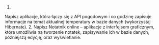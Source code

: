 
1.
Napisz aplikacje, która łączy się z API pogodowym i co godzinę zapisuje informacje na temat aktualnej temperatury w bazie danych (wykorzystaj Hibernate).
2.
Napisz Notatnik online – aplikacje z interfejsem graficznym, która umożliwia na tworzenie notatek, zapisywanie ich w bazie danych, późniejszą edycję, oraz wyświetlanie.

